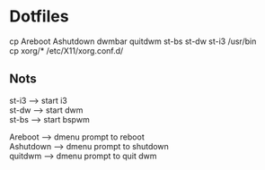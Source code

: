 # Dotfiles

cp Areboot Ashutdown dwmbar quitdwm st-bs st-dw st-i3 /usr/bin <br />
cp xorg/* /etc/X11/xorg.conf.d/ <br />

## Nots

st-i3 --> start i3 <br />
st-dw --> start dwm <br />
st-bs --> start bspwm <br />

Areboot --> dmenu prompt to reboot <br />
Ashutdown --> dmenu prompt to shutdown <br />
quitdwm --> dmenu prompt to quit dwm <br />

